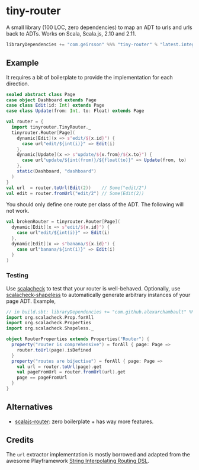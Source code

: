 tiny-router
===========
A small library (100 LOC, zero dependencies) to map an ADT to urls and urls back to ADTs.
Works on Scala, Scala.js, 2.10 and 2.11.

```scala
libraryDependencies += "com.geirsson" %%% "tiny-router" % "latest.integration"
```

## Example

It requires a bit of boilerplate to provide the implementation for each direction.

```scala
sealed abstract class Page
case object Dashboard extends Page
case class Edit(id: Int) extends Page
case class Update(from: Int, to: Float) extends Page

val router = {
  import tinyrouter.TinyRouter._
  tinyrouter.Router[Page](
    dynamic[Edit](x => s"edit/${x.id}") {
      case url"edit/${int(i)}" => Edit(i)
    },
    dynamic[Update](x => s"update/${x.from}/${x.to}") {
      case url"update/${int(from)}/${float(to)}" => Update(from, to)
    },
    static(Dashboard, "dashboard")
  )
}
val url  = router.toUrl(Edit(2))    // Some("edit/2")
val edit = router.fromUrl("edit/2") // Some(Edit(2))
```

You should only define one route per class of the ADT. The following will not work.
```scala
val brokenRouter = tinyrouter.Router[Page](
  dynamic[Edit](x => s"edit/${x.id}") {
    case url"edit/${int(i)}" => Edit(i)
  },
  dynamic[Edit](x => s"banana/${x.id}") {
    case url"banana/${int(i)}" => Edit(i)
  }
)
```
### Testing

Use [scalacheck](https://scalacheck.org/) to test that your router is
well-behaved.  Optionally, use
[scalacheck-shapeless](https://github.com/alexarchambault/scalacheck-shapeless)
to automatically generate arbitrary instances of your page ADT. Example,

```scala
// in build.sbt: libraryDependencies += "com.github.alexarchambault" %%% "scalacheck-shapeless_1.13" % "VERSION" % "test"
import org.scalacheck.Prop.forAll
import org.scalacheck.Properties
import org.scalacheck.Shapeless._

object RouterProperties extends Properties("Router") {
  property("router is comprehensive") = forAll { page: Page =>
    router.toUrl(page).isDefined
  }
  property("routes are bijective") = forAll { page: Page =>
    val url = router.toUrl(page).get
    val pageFromUrl = router.fromUrl(url).get
    page == pageFromUrl
  }
}
```

## Alternatives

* [scalajs-router](https://github.com/japgolly/scalajs-react/blob/master/doc/ROUTER.md): zero boilerplate + has way more features.

## Credits
The `url` extractor implementation is mostly borrowed and adapted from the awesome
Playframework [String Interpolating Routing DSL](https://www.playframework.com/documentation/2.5.x/ScalaSirdRouter).

